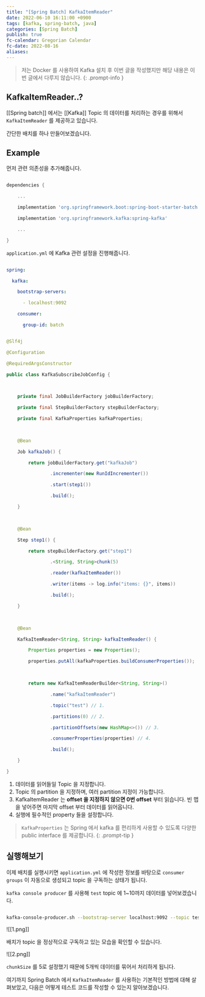 ```yaml
---
title: "[Spring Batch] KafkaItemReader"
date: 2022-06-10 16:11:00 +0900
tags: [kafka, spring-batch, java]
categories: [Spring Batch]
publish: true
fc-calendar: Gregorian Calendar
fc-date: 2022-08-16
aliases: 
---
```


> 저는 Docker 를 사용하여 Kafka 설치 후 이번 글을 작성했지만 해당 내용은 이번 글에서 다루지 않습니다.
{: .prompt-info }

## KafkaItemReader..?

[[Spring batch]] 에서는 [[Kafka]] Topic 의 데이터를 처리하는 경우를 위해서 `KafkaItemReader` 를 제공하고 있습니다.

간단한 배치를 하나 만들어보겠습니다.

## Example

먼저 관련 의존성을 추가해줍니다.

```gradle

dependencies {

    ...

    implementation 'org.springframework.boot:spring-boot-starter-batch'

    implementation 'org.springframework.kafka:spring-kafka'

    ...

}

```

`application.yml` 에 Kafka 관련 설정을 진행해줍니다.

```yaml

spring:

  kafka:

    bootstrap-servers:

      - localhost:9092

    consumer:

      group-id: batch

```

```java

@Slf4j

@Configuration

@RequiredArgsConstructor

public class KafkaSubscribeJobConfig {

  

    private final JobBuilderFactory jobBuilderFactory;

    private final StepBuilderFactory stepBuilderFactory;

    private final KafkaProperties kafkaProperties;

  

    @Bean

    Job kafkaJob() {

        return jobBuilderFactory.get("kafkaJob")

                .incrementer(new RunIdIncrementer())

                .start(step1())

                .build();

    }

  

    @Bean

    Step step1() {

        return stepBuilderFactory.get("step1")

                .<String, String>chunk(5)

                .reader(kafkaItemReader())

                .writer(items -> log.info("items: {}", items))

                .build();

    }

  

    @Bean

    KafkaItemReader<String, String> kafkaItemReader() {

        Properties properties = new Properties();

        properties.putAll(kafkaProperties.buildConsumerProperties());

  

        return new KafkaItemReaderBuilder<String, String>()

                .name("kafkaItemReader")

                .topic("test") // 1.

                .partitions(0) // 2.

                .partitionOffsets(new HashMap<>()) // 3.

                .consumerProperties(properties) // 4.

                .build();

    }

}

```

1. 데이터를 읽어들일 Topic 을 지정합니다.
2. Topic 의 partition 을 지정하며, 여러 partition 지정이 가능합니다.
3. KafkaItemReader 는 **offset 을 지정하지 않으면 0번 offset** 부터 읽습니다. 빈 맵을 넣어주면 마지막 offset 부터 데이터를 읽어옵니다.
4. 실행에 필수적인 property 들을 설정합니다.

> `KafkaProperties` 는 Spring 에서 kafka 를 편리하게 사용할 수 있도록 다양한 public interface 를 제공합니다.
{: .prompt-tip }

## 실행해보기

이제 배치를 실행시키면 `application.yml` 에 작성한 정보를 바탕으로 `consumer groups` 이 자동으로 생성되고 topic 을 구독하는 상태가 됩니다.

`kafka console producer` 를 사용해 `test` topic 에 1~10까지 데이터를 넣어보겠습니다.

```bash

kafka-console-producer.sh --bootstrap-server localhost:9092 --topic test

```

![[1.png]]

배치가 topic 을 정상적으로 구독하고 있는 모습을 확인할 수 있습니다.

![[2.png]]

`chunkSize` 를 5로 설정했기 때문에 5개씩 데이터를 묶어서 처리하게 됩니다.

여기까지 Spring Batch 에서 `KafkaItemReader` 를 사용하는 기본적인 방법에 대해 살펴보았고, 다음은 어떻게 테스트 코드를 작성할 수 있는지 알아보겠습니다.
